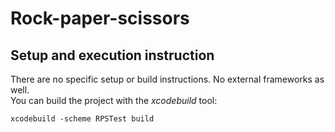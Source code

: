 # Rock-paper-scissors

## Setup and execution instruction

There are no specific setup or build instructions. No external frameworks as well.\
You can build the project with the *xcodebuild* tool:
```
xcodebuild -scheme RPSTest build
```

